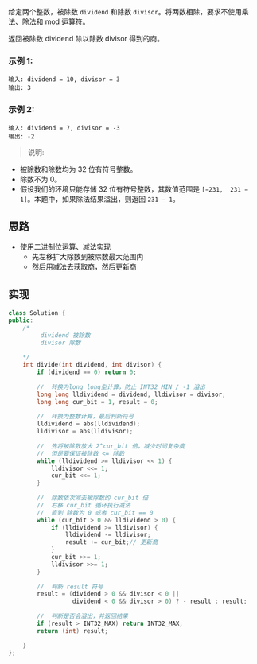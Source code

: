 给定两个整数，被除数 `dividend` 和除数 `divisor`。将两数相除，要求不使用乘法、除法和 mod 运算符。

返回被除数 dividend 除以除数 divisor 得到的商。

### 示例 1:
```
输入: dividend = 10, divisor = 3
输出: 3
```
### 示例 2:
```
输入: dividend = 7, divisor = -3
输出: -2
```
> 说明:

- 被除数和除数均为 32 位有符号整数。
- 除数不为 0。
- 假设我们的环境只能存储 32 位有符号整数，其数值范围是 `[−231,  231 − 1]`。本题中，如果除法结果溢出，则返回 `231 − 1`。

<!-- 来源：力扣（LeetCode）
链接：https://leetcode-cn.com/problems/divide-two-integers
著作权归领扣网络所有。商业转载请联系官方授权，非商业转载请注明出处。 -->

## 思路
- 使用二进制位运算、减法实现
    - 先左移扩大除数到被除数最大范围内
    - 然后用减法去获取商，然后更新商
## 实现
```cpp
class Solution {
public:
    /*
         dividend 被除数
         divisor 除数
          
    */
    int divide(int dividend, int divisor) {
        if (dividend == 0) return 0;
        
        //  转换为long long型计算，防止 INT32_MIN / -1 溢出
        long long lldividend = dividend, lldivisor = divisor;
        long long cur_bit = 1, result = 0;
        
        //  转换为整数计算，最后判断符号
        lldividend = abs(lldividend);
        lldivisor = abs(lldivisor);
        
        //  先将被除数放大 2^cur_bit 倍，减少时间复杂度
        //  但是要保证被除数 <= 除数
        while (lldividend >= lldivisor << 1) {
            lldivisor <<= 1;
            cur_bit <<= 1;
        }
        
        //  除数依次减去被除数的 cur_bit 倍
        //  右移 cur_bit 循环执行减法
        //  直到 除数为 0 或者 cur_bit == 0
        while (cur_bit > 0 && lldividend > 0) {
            if (lldividend >= lldivisor) {
                lldividend -= lldivisor;
                result += cur_bit;// 更新商
            }
            cur_bit >>= 1;
            lldivisor >>= 1;
        }
        
        //  判断 result 符号
        result = (dividend > 0 && divisor < 0 || 
                  dividend < 0 && divisor > 0) ? - result : result;
        
        //  判断是否会溢出，并返回结果
        if (result > INT32_MAX) return INT32_MAX;
        return (int) result;

    }
};
```

